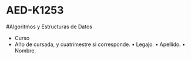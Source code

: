 # AED-K1253
#Algoritmos y Estructuras de Datos
- Curso
- Año de cursada, y cuatrimestre si corresponde.
• Legajo.
• Apellido.
• Nombre.
